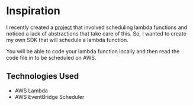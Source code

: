 # Inspiration

I recently created a [project](https://github.com/kllarena07/safa-message-scheduler) that involved scheduling lambda functions and noticed a lack of abstractions that take care of this. So, I wanted to create my own SDK that will schedule a lambda function.

You will be able to code your lambda function locally and then read the code file in to be scheduled on AWS.

## Technologies Used

- AWS Lambda
- AWS EventBridge Scheduler